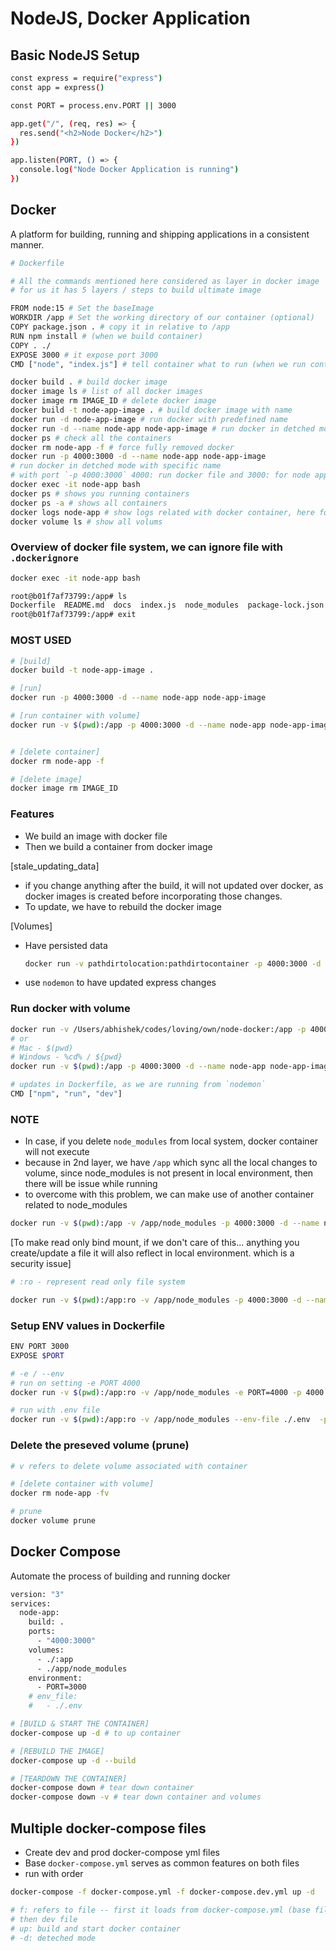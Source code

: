 # NodeJS, Docker Application

## Basic NodeJS Setup

```bash
const express = require("express")
const app = express()

const PORT = process.env.PORT || 3000

app.get("/", (req, res) => {
  res.send("<h2>Node Docker</h2>")
})

app.listen(PORT, () => {
  console.log("Node Docker Application is running")
})

```

## Docker

A platform for building, running and shipping applications in a consistent
manner.

```bash
# Dockerfile

# All the commands mentioned here considered as layer in docker image
# for us it has 5 layers / steps to build ultimate image

FROM node:15 # Set the baseImage
WORKDIR /app # Set the working directory of our container (optional)
COPY package.json . # copy it in relative to /app
RUN npm install # (when we build container)
COPY . ./
EXPOSE 3000 # it expose port 3000
CMD ["node", "index.js"] # tell container what to run (when we run container)
```

```bash
docker build . # build docker image
docker image ls # list of all docker images
docker image rm IMAGE_ID # delete docker image
docker build -t node-app-image . # build docker image with name
docker run -d node-app-image # run docker with predefined name
docker run -d --name node-app node-app-image # run docker in detched mode with specific name
docker ps # check all the containers
docker rm node-app -f # force fully removed docker
docker run -p 4000:3000 -d --name node-app node-app-image
# run docker in detched mode with specific name
# with port `-p 4000:3000` 4000: run docker file and 3000: for node application
docker exec -it node-app bash
docker ps # shows you running containers
docker ps -a # shows all containers
docker logs node-app # show logs related with docker container, here for "node-app"
docker volume ls # show all volums
```

### Overview of docker file system, we can ignore file with `.dockerignore`

```bash
docker exec -it node-app bash

root@b01f7af73799:/app# ls
Dockerfile  README.md  docs  index.js  node_modules  package-lock.json  package.json  yarn.lock
root@b01f7af73799:/app# exit
```

### MOST USED

```bash
# [build]
docker build -t node-app-image .

# [run]
docker run -p 4000:3000 -d --name node-app node-app-image

# [run container with volume]
docker run -v $(pwd):/app -p 4000:3000 -d --name node-app node-app-image


# [delete container]
docker rm node-app -f

# [delete image]
docker image rm IMAGE_ID
```

### Features

- We build an image with docker file
- Then we build a container from docker image

[stale_updating_data]

- if you change anything after the build, it will not updated
  over docker, as docker images is created before incorporating
  those changes.
- To update, we have to rebuild the docker image

[Volumes]

- Have persisted data
  ```bash
  docker run -v pathdirtolocation:pathdirtocontainer -p 4000:3000 -d --name node-app node-app-image
  ```
- use `nodemon` to have updated express changes

### Run docker with volume

```bash
docker run -v /Users/abhishek/codes/loving/own/node-docker:/app -p 4000:3000 -d --name node-app node-app-image
# or
# Mac - $(pwd)
# Windows - %cd% / ${pwd}
docker run -v $(pwd):/app -p 4000:3000 -d --name node-app node-app-image

# updates in Dockerfile, as we are running from `nodemon`
CMD ["npm", "run", "dev"]
```

### NOTE

- In case, if you delete `node_modules` from local system, docker container will not
  execute
- because in 2nd layer, we have `/app` which sync all the local changes to volume, since
  node_modules is not present in local environment, then there will be issue while running
- to overcome with this problem, we can make use of another container related to node_modules

```bash
docker run -v $(pwd):/app -v /app/node_modules -p 4000:3000 -d --name node-app node-app-image
```

[To make read only bind mount, if we don't care of this... anything you create/update a file it will
also reflect in local environment. which is a security issue]

```bash
# :ro - represent read only file system

docker run -v $(pwd):/app:ro -v /app/node_modules -p 4000:3000 -d --name node-app node-app-image
```

### Setup ENV values in Dockerfile

```bash
ENV PORT 3000
EXPOSE $PORT
```

```bash
# -e / --env
# run on setting -e PORT 4000
docker run -v $(pwd):/app:ro -v /app/node_modules -e PORT=4000 -p 4000:4000 -d --name node-app node-app-image

# run with .env file
docker run -v $(pwd):/app:ro -v /app/node_modules --env-file ./.env  -p 4000:3000 -d --name node-app node-app-image
```

### Delete the preseved volume (prune)

```bash
# v refers to delete volume associated with container

# [delete container with volume]
docker rm node-app -fv

# prune
docker volume prune
```

## Docker Compose

Automate the process of building and running docker

```bash
version: "3"
services:
  node-app:
    build: .
    ports:
      - "4000:3000"
    volumes:
      - ./:app
      - ./app/node_modules
    environment:
      - PORT=3000
    # env_file:
    #   - ./.env
```

```bash
# [BUILD & START THE CONTAINER]
docker-compose up -d # to up container

# [REBUILD THE IMAGE]
docker-compose up -d --build

# [TEARDOWN THE CONTAINER]
docker-compose down # tear down container
docker-compose down -v # tear down container and volumes
```

## Multiple docker-compose files

- Create dev and prod docker-compose yml files
- Base `docker-compose.yml` serves as common features on both files
- run with order

```bash
docker-compose -f docker-compose.yml -f docker-compose.dev.yml up -d

# f: refers to file -- first it loads from docker-compose.yml (base file)
# then dev file
# up: build and start docker container
# -d: deteched mode
```
